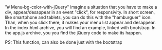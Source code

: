 "# Menu-bg-color-with-jQuery" 
Imagine a situation that you have to make a div, appear/desappear in an event "click", for responsivity. In short screen, like smartphone and tablets, you can do this with the "hamburguer" icon. Than, when you click there, it makes your menu list appear and desappear. In the index.html archive, you will find an example, linked with bootstrap. In the app.js archive, you you find the jQuery code to make its happen.

PS: This function, can also be done just with the bootstrap
